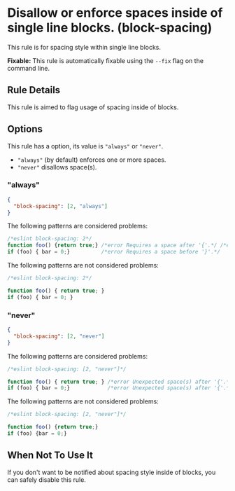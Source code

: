 # Disallow or enforce spaces inside of single line blocks. (block-spacing)

This rule is for spacing style within single line blocks.

**Fixable:** This rule is automatically fixable using the `--fix` flag on the command line.

## Rule Details

This rule is aimed to flag usage of spacing inside of blocks.

## Options

This rule has a option, its value is `"always"` or `"never"`.

- `"always"` (by default) enforces one or more spaces.
- `"never"` disallows space(s).

### "always"

```json
{
  "block-spacing": [2, "always"]
}
```

The following patterns are considered problems:

```js
/*eslint block-spacing: 2*/
function foo() {return true;} /*error Requires a space after '{'.*/ /*error Requires a space before '}'.*/
if (foo) { bar = 0;}          /*error Requires a space before '}'.*/
```

The following patterns are not considered problems:

```js
/*eslint block-spacing: 2*/

function foo() { return true; }
if (foo) { bar = 0; }
```

### "never"

```json
{
  "block-spacing": [2, "never"]
}
```

The following patterns are considered problems:

```js
/*eslint block-spacing: [2, "never"]*/

function foo() { return true; } /*error Unexpected space(s) after '{'.*/ /*error Unexpected space(s) before '}'.*/
if (foo) { bar = 0;}            /*error Unexpected space(s) after '{'.*/
```

The following patterns are not considered problems:

```js
/*eslint block-spacing: [2, "never"]*/

function foo() {return true;}
if (foo) {bar = 0;}
```

## When Not To Use It

If you don't want to be notified about spacing style inside of blocks, you can safely disable this rule.
